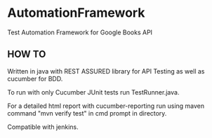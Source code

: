 # AutomationFramework
Test Automation Framework for Google Books API

## HOW TO
Written in java with REST ASSURED library for API Testing as well as cucumber for BDD.

To run with only Cucumber JUnit tests run TestRunner.java.

For a detailed html report with cucumber-reporting run using maven command "mvn verify test" in cmd prompt in directory.

Compatible with jenkins.
